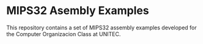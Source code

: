 MIPS32 Asembly Examples
=======================

This repository contains a set of MIPS32 assembly examples developed for the Computer Organizacion Class at UNITEC.
